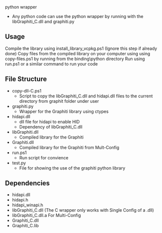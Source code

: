 python wrapper
- Any python code can use the python wrapper by running with the libGraphiti_C.dll and graphiti.py

## Usage ##

Compile the library using install_library_vcpkg.ps1 (Ignore this step if already done)
Copy files from the compiled library on your computer using using copy-files.ps1 by running from the binding\python directory
Run using run.ps1 or a similar command to run your code

## File Structure ##
- copy-dll-C.ps1
    - Script to copy the libGraphiti_C.dll and hidapi.dll files to the current directory from graphit folder under user
- graphiti.py
    - Wrapper for the Graphiti library using ctypes
- hidapi.dll
    - dll file for hidapi to enable HID
    - Dependency of libGraphiti_C.dll
- libGraphiti.dll
    - Compiled library for the Graphiti
- Graphiti.dll
    - Compiled library for the Graphiti from Mult-Config
- run.ps1
    - Run script for convience
- test.py
    - File for showing the use of the graphiti python library

## Dependencies ##
- hidapi.dll
- hidapi.h
- hidapi_winapi.h
- libGraphiti_C.dll (The C wrapper only works with Single Config of a .dll)
- libGraphiti_C.dll.a
For Multi-Config
- Graphiti_C.dll
- Graphiti_C.lib